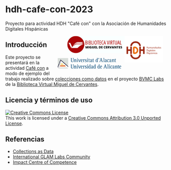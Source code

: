 # hdh-cafe-con-2023
Proyecto para actividad HDH "Café con" con la Asociación de Humanidades Digitales Hispánicas

<p><img style="float: right;margin-right:10px;" src="imagenes/logo-hdh.png" width="120px"><img style="float: right;margin-bottom:15px;" src="imagenes/logo-bvmc.png" width="180px"><img style="float: right;margin-right:10px;margin-bottom:15px;" src="imagenes/logo-ua.jpg" width="200px"></p>

## Introducción

Este proyecto se presentará en la actividad [Café con](https://humanidadesdigitaleshispanicas.es/cafe-con-gustavo-candela-4-de-abril-de-2023/) a modo de ejemplo del trabajo realizado sobre [colecciones como datos](https://collectionsasdata.github.io/) en el proyecto [BVMC Labs](https://data.cervantesvirtual.com) de la [Biblioteca Virtual Miguel de Cervantes](https://www.cervantesvirtual.com).

## Licencia y términos de uso

<a rel="license" href="http://creativecommons.org/licenses/by/3.0/"><img alt="Creative Commons License" style="border-width:0" src="https://i.creativecommons.org/l/by/3.0/80x15.png" /></a><br />This work is licensed under a <a rel="license" href="http://creativecommons.org/licenses/by/3.0/">Creative Commons Attribution 3.0 Unported License</a>.


## Referencias

- [Collections as Data](https://collectionsasdata.github.io/)
- [International GLAM Labs Community](https://glamlabs.io/)
- [Impact Centre of Competence](https://www.digitisation.eu/)
